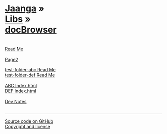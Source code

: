 [Jaanga](../../index.html ) &raquo;<br>[Libs]( ../index.html ) &raquo;</br>[docBrowser]( ./index.html )
=== 
<br>
<div id=rm >
	<a href=JavaScript:displayMD("#readme.md#rm"); >Read Me</a>
</div><br>

<div id=p2 >
	<a href=JavaScript:displayMD("#page2.md#p2"); >Page2</a>
</div><br>

<div id=abc >
	<a href=JavaScript:displayMD("#test-folder-abc/readme.md#abc"); >test-folder-abc Read Me</a>
</div>  

<div id=def >
	<a href=JavaScript:displayMD("#test-folder-def/readme.md#def"); >test-folder-def Read Me</a>
</div><br>

<div id=ind1 >
	<a href=JavaScript:displayHTML("#test-folder-abc/index.html#ind1"); >ABC Index.html</a>
</div>
<div id=ind2 >
	<a href=JavaScript:displayHTML("#test-folder-def/index.html#ind2"); >DEF Index.html</a>
</div><br>

<div id=dvn >
	<a href=JavaScript:displayMD("#dev-notes.md#dvn"); >Dev Notes</a>
</div>
<br>

***

<!--
<i class="fa fa-external-link"></i> external link  
-->
<i class="fa fa-github"></i> [Source code on GitHub]( https://github.com/jaanga/libs/tree/gh-pages/db )  
<i class='fa fa-copy'></i> [Copyright and license]( https://github.com/jaanga/jaanga.github.io/blob/master/jaanga-copyright-and-mit-license.md )